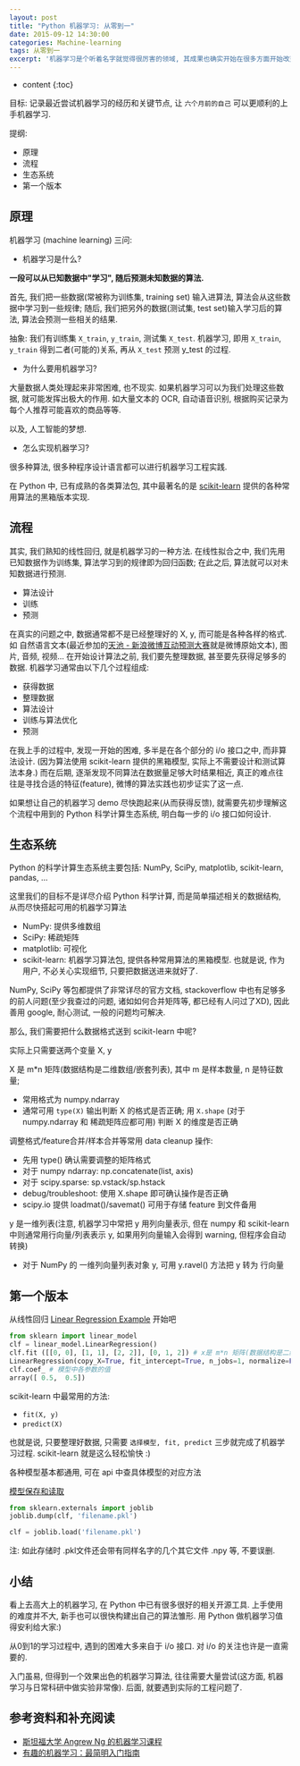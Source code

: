 ```yaml
---
layout: post
title: "Python 机器学习: 从零到一"
date: 2015-09-12 14:30:00
categories: Machine-learning
tags: 从零到一 
excerpt: '机器学习是个听着名字就觉得很厉害的领域, 其成果也确实开始在很多方面开始改变我们的生活. 那么, 除了"不明觉厉"之外, 我可以学习如何进行机器学习吗? 这篇文章就记录了我从零到一学习机器学习的一些经历.'
---
```


* content
{:toc}

目标: 记录最近尝试机器学习的经历和关键节点, 让 `六个月前的自己` 可以更顺利的上手机器学习.

提纲:

- 原理
- 流程
- 生态系统
- 第一个版本

## 原理

机器学习 (machine learning) 三问:

- 机器学习是什么? 

**一段可以从已知数据中"学习", 随后预测未知数据的算法.**

首先, 我们把一些数据(常被称为训练集, training set) 输入进算法, 算法会从这些数据中学习到一些规律; 随后, 我们把另外的数据(测试集, test set)输入学习后的算法, 算法会预测一些相关的结果.

抽象: 我们有训练集 `X_train`, `y_train`, 测试集 `X_test`. 机器学习, 即用 `X_train`, `y_train` 得到二者(可能的)关系, 再从 `X_test` 预测 y_test 的过程.

- 为什么要用机器学习? 

大量数据人类处理起来非常困难, 也不现实. 如果机器学习可以为我们处理这些数据, 就可能发挥出极大的作用. 如大量文本的 OCR, 自动语音识别, 根据购买记录为每个人推荐可能喜欢的商品等等.

以及, 人工智能的梦想.

- 怎么实现机器学习? 

很多种算法, 很多种程序设计语言都可以进行机器学习工程实践. 

在 Python 中, 已有成熟的各类算法包, 其中最著名的是 [scikit-learn](http://scikit-learn.org/stable/index.html) 提供的各种常用算法的黑箱版本实现.

## 流程

其实, 我们熟知的线性回归, 就是机器学习的一种方法. 在线性拟合之中, 我们先用已知数据作为训练集, 算法学习到的规律即为回归函数; 在此之后, 算法就可以对未知数据进行预测.

- 算法设计
- 训练
- 预测

在真实的问题之中, 数据通常都不是已经整理好的 X, y, 而可能是各种各样的格式. 如 自然语言文本(最近参加的[天池 - 新浪微博互动预测大赛](http://tianchi.aliyun.com/competition/introduction.htm?spm=5176.100066.333.11.TaumTb&raceId=5)就是微博原始文本), 图片, 音频, 视频... 在开始设计算法之前, 我们要先整理数据, 甚至要先获得足够多的数据. 机器学习通常由以下几个过程组成:

- 获得数据
- 整理数据
- 算法设计
- 训练与算法优化
- 预测

在我上手的过程中, 发现一开始的困难, 多半是在各个部分的 i/o 接口之中, 而非算法设计. (因为算法使用 scikit-learn 提供的黑箱模型, 实际上不需要设计和测试算法本身.) 而在后期, 逐渐发现不同算法在数据量足够大时结果相近, 真正的难点往往是寻找合适的特征(feature), 微博的算法实践也初步证实了这一点.

如果想让自己的机器学习 demo 尽快跑起来(从而获得反馈), 就需要先初步理解这个流程中用到的 Python 科学计算生态系统, 明白每一步的 i/o 接口如何设计.

## 生态系统

Python 的科学计算生态系统主要包括: NumPy, SciPy, matplotlib, scikit-learn, pandas, ...

这里我们的目标不是详尽介绍 Python 科学计算, 而是简单描述相关的数据结构, 从而尽快搭起可用的机器学习算法

- NumPy: 提供多维数组
- SciPy: 稀疏矩阵
- matplotlib: 可视化
- scikit-learn: 机器学习算法包, 提供各种常用算法的黑箱模型. 也就是说, 作为用户, 不必关心实现细节, 只要把数据送进来就好了.

NumPy, SciPy 等包都提供了非常详尽的官方文档, stackoverflow 中也有足够多的前人问题(至少我查过的问题, 诸如如何合并矩阵等, 都已经有人问过了XD), 因此善用 google, 耐心测试, 一般的问题均可解决.

那么, 我们需要把什么数据格式送到 scikit-learn 中呢?

实际上只需要送两个变量 X, y 

X 是 m*n 矩阵(数据结构是二维数组/嵌套列表), 其中 m 是样本数量, n 是特征数量; 

- 常用格式为 numpy.ndarray
- 通常可用 `type(X)` 输出判断 X 的格式是否正确; 用 `X.shape` (对于 numpy.ndarray 和 稀疏矩阵应都可用) 判断 X 的维度是否正确

调整格式/feature合并/样本合并等常用 data cleanup 操作:

- 先用 type() 确认需要调整的矩阵格式
- 对于 numpy ndarray: np.concatenate(list, axis)
- 对于 scipy.sparse: sp.vstack/sp.hstack
- debug/troubleshoot: 使用 X.shape 即可确认操作是否正确
- scipy.io 提供 loadmat()/savemat() 可用于存储 feature 到文件备用

y 是一维列表(注意, 机器学习中常把 y 用列向量表示, 但在 numpy 和 scikit-learn 中则通常用行向量/列表表示 y, 如果用列向量输入会得到 warning, 但程序会自动转换)

- 对于 NumPy 的 一维列向量列表对象 y, 可用 y.ravel() 方法把 y 转为 行向量


## 第一个版本

从线性回归 [Linear Regression Example](http://scikit-learn.org/stable/auto_examples/linear_model/plot_ols.html#example-linear-model-plot-ols-py) 开始吧

~~~python
from sklearn import linear_model
clf = linear_model.LinearRegression()
clf.fit ([[0, 0], [1, 1], [2, 2]], [0, 1, 2]) # x是 m*n 矩阵(数据结构是二维数组/嵌套列表), m是样本数量 (3) , n 是特征数量 (2), ; y 是一维列表(注意, 机器学习中常把 y 用向量表示)
LinearRegression(copy_X=True, fit_intercept=True, n_jobs=1, normalize=False)
clf.coef_ # 模型中各参数的值
array([ 0.5,  0.5])
~~~ 

scikit-learn 中最常用的方法:

- `fit(X, y)`
- `predict(X)`

也就是说, 只要整理好数据, 只需要 `选择模型, fit, predict` 三步就完成了机器学习过程. scikit-learn 就是这么轻松愉快 :)

各种模型基本都通用, 可在 api 中查具体模型的对应方法

[模型保存和读取](http://scikit-learn.org/stable/tutorial/basic/tutorial.html#model-persistence)


~~~python
from sklearn.externals import joblib
joblib.dump(clf, 'filename.pkl') 

clf = joblib.load('filename.pkl') 
~~~

注: 如此存储时 .pkl文件还会带有同样名字的几个其它文件 .npy 等, 不要误删.


## 小结

看上去高大上的机器学习, 在 Python 中已有很多很好的相关开源工具. 上手使用的难度并不大, 新手也可以很快构建出自己的算法雏形. 用 Python 做机器学习值得安利给大家:)

从0到1的学习过程中, 遇到的困难大多来自于 i/o 接口. 对 i/o 的关注也许是一直需要的.

入门虽易, 但得到一个效果出色的机器学习算法, 往往需要大量尝试(这方面, 机器学习与日常科研中做实验非常像). 后面, 就要遇到实际的工程问题了.


## 参考资料和补充阅读

- [斯坦福大学 Angrew Ng 的机器学习课程](https://www.coursera.org/learn/machine-learning)
- [有趣的机器学习：最简明入门指南](http://blog.jobbole.com/67616/) 
